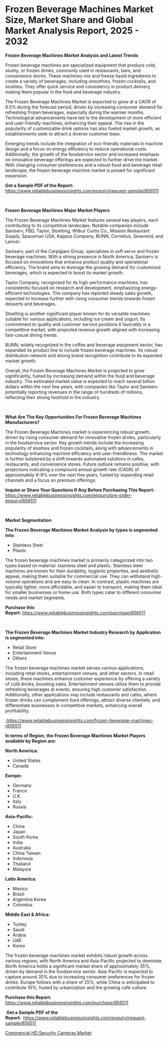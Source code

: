 <p><h1>Frozen Beverage Machines Market Size, Market Share and Global Market Analysis Report, 2025 - 2032</h1></p><p><strong>Frozen Beverage Machines Market Analysis and Latest Trends</strong></p>
<p><p>Frozen beverage machines are specialized equipment that produce cold, slushy, or frozen drinks, commonly used in restaurants, bars, and convenience stores. These machines mix and freeze liquid ingredients to create a variety of beverages, including smoothies, frozen cocktails, and slushies. They offer quick service and consistency in product delivery, making them popular in the food and beverage industry.</p><p>The Frozen Beverage Machines Market is expected to grow at a CAGR of 6.5% during the forecast period, driven by increasing consumer demand for refreshing frozen beverages, especially during the warmer months. Technological advancements have led to the development of more efficient and user-friendly machines, enhancing their appeal. The rise in the popularity of customizable drink options has also fueled market growth, as establishments seek to attract a diverse customer base.</p><p>Emerging trends include the integration of eco-friendly materials in machine design and a focus on energy efficiency to reduce operational costs. Additionally, the growth of the foodservice sector and increased emphasis on innovative beverage offerings are expected to further drive the market. With changing consumer preferences and a robust food and beverage retail landscape, the frozen beverage machine market is poised for significant expansion.</p></p>
<p><strong>Get a Sample PDF of the Report:&nbsp;</strong> <a href="https://www.reliablebusinessinsights.com/enquiry/request-sample/856511?utm_campaign=2203&utm_medium=2&utm_source=Github&utm_content=ia&utm_term=17022025&utm_id=frozen-beverage-machines">https://www.reliablebusinessinsights.com/enquiry/request-sample/856511</a></p>
<p>&nbsp;</p>
<p><strong>Frozen Beverage Machines Major Market Players</strong></p>
<p><p>The Frozen Beverage Machines Market features several key players, each contributing to its competitive landscape. Notable companies include Saniserv, FBD, Taylor, Stoelting, Wilbur Curtis Co., Mission Restaurant Supply, Spaceman USA, Kappus Company, BUNN, Cornelius, Severend, and Lancer.</p><p>Saniserv, part of the Carpigiani Group, specializes in soft serve and frozen beverage machines. With a strong presence in North America, Saniserv is focused on innovations that enhance product quality and operational efficiency. The brand aims to leverage the growing demand for customized beverages, which is expected to boost its market growth.</p><p>Taylor Company, recognized for its high-performance machines, has consistently focused on research and development, emphasizing energy-efficient technologies. The company has reported steady sales growth, expected to increase further with rising consumer trends towards frozen desserts and beverages.</p><p>Stoelting is another significant player known for its versatile machines suitable for various applications, including ice cream and yogurt. Its commitment to quality and customer service positions it favorably in a competitive market, with projected revenue growth aligned with increasing fast-casual dining trends.</p><p>BUNN, widely recognized in the coffee and beverage equipment sector, has expanded its product line to include frozen beverage machines. Its robust distribution network and strong brand recognition contribute to its expected market growth.</p><p>Overall, the Frozen Beverage Machines Market is projected to grow significantly, fueled by increasing demand within the food and beverage industry. The estimated market value is expected to reach several billion dollars within the next few years, with companies like Taylor and Saniserv potentially reporting revenues in the range of hundreds of millions, reflecting their strong foothold in the industry.</p></p>
<p>&nbsp;</p>
<p><strong>What Are The Key Opportunities For Frozen Beverage Machines Manufacturers?</strong></p>
<p><p>The Frozen Beverage Machines market is experiencing robust growth, driven by rising consumer demand for innovative frozen drinks, particularly in the foodservice sector. Key growth trends include the increasing popularity of slushies and frozen cocktails, along with advancements in technology enhancing machine efficiency and user-friendliness. The market is further bolstered by a shift towards automated solutions in cafes, restaurants, and convenience stores. Future outlook remains positive, with projections indicating a compound annual growth rate (CAGR) of approximately 6-8% over the next five years, fueled by expanding retail channels and a focus on premium offerings.</p></p>
<p><strong>Inquire or Share Your Questions If Any Before Purchasing This Report:</strong> <a href="https://www.reliablebusinessinsights.com/enquiry/pre-order-enquiry/856511?utm_campaign=2203&utm_medium=2&utm_source=Github&utm_content=ia&utm_term=17022025&utm_id=frozen-beverage-machines">https://www.reliablebusinessinsights.com/enquiry/pre-order-enquiry/856511</a></p>
<p>&nbsp;</p>
<p><strong>Market Segmentation</strong></p>
<p><strong>The Frozen Beverage Machines Market Analysis by types is segmented into:</strong></p>
<p><ul><li>Stainless Steel</li><li>Plastic</li></ul></p>
<p><p>The frozen beverage machines market is primarily categorized into two types based on material: stainless steel and plastic. Stainless steel machines are known for their durability, hygienic properties, and aesthetic appeal, making them suitable for commercial use. They can withstand high-volume operations and are easy to clean. In contrast, plastic machines are typically lighter, more affordable, and easier to transport, making them ideal for smaller businesses or home use. Both types cater to different consumer needs and market segments.</p></p>
<p><strong>Purchase this Report:&nbsp;</strong><a href="https://www.reliablebusinessinsights.com/purchase/856511?utm_campaign=2203&utm_medium=2&utm_source=Github&utm_content=ia&utm_term=17022025&utm_id=frozen-beverage-machines">https://www.reliablebusinessinsights.com/purchase/856511</a></p>
<p>&nbsp;</p>
<p><strong>The Frozen Beverage Machines Market Industry Research by Application is segmented into:</strong></p>
<p><ul><li>Retail Store</li><li>Entertainment Venue</li><li>Others</li></ul></p>
<p><p>The frozen beverage machines market serves various applications, including retail stores, entertainment venues, and other sectors. In retail stores, these machines enhance customer experience by offering a variety of cold drinks, boosting sales. Entertainment venues utilize them to provide refreshing beverages at events, ensuring high customer satisfaction. Additionally, other applications may include restaurants and cafes, where frozen drinks can complement food offerings, attract diverse clientele, and differentiate businesses in competitive markets, enhancing overall profitability.</p></p>
<p><a href="https://www.reliablebusinessinsights.com/frozen-beverage-machines-r856511?utm_campaign=2203&utm_medium=2&utm_source=Github&utm_content=ia&utm_term=17022025&utm_id=frozen-beverage-machines">&nbsp;https://www.reliablebusinessinsights.com/frozen-beverage-machines-r856511</a></p>
<p><strong>In terms of Region, the Frozen Beverage Machines Market Players available by Region are:</strong></p>
<p>
    <p> <strong> North America: </strong>
        <ul>
            <li>United States</li>
            <li>Canada</li>
        </ul>
        </p> 
    <p> <strong> Europe: </strong>
        <ul>
            <li>Germany</li>
            <li>France</li>
            <li>U.K.</li>
            <li>Italy</li>
            <li>Russia</li>
        </ul>
        </p> 
    <p> <strong> Asia-Pacific: </strong>
        <ul>
            <li>China</li>
            <li>Japan</li>
            <li>South Korea</li>
            <li>India</li>
            <li>Australia</li>
            <li>China Taiwan</li>
            <li>Indonesia</li>
            <li>Thailand</li>
            <li>Malaysia</li>
        </ul>
        </p> 
    <p> <strong> Latin America: </strong>
        <ul>
            <li>Mexico</li>
            <li>Brazil</li>
            <li>Argentina Korea</li>
            <li>Colombia</li>
        </ul>
        </p> 
    <p> <strong> Middle East & Africa: </strong>
        <ul>
            <li>Turkey</li>
            <li>Saudi</li>
            <li>Arabia</li>
            <li>UAE</li>
            <li>Korea</li>
        </ul>
    </p>
    </p>
<p><p>The frozen beverage machines market exhibits robust growth across various regions, with North America and Asia-Pacific projected to dominate. North America holds a significant market share of approximately 35%, driven by demand in the foodservice sector. Asia-Pacific is expected to capture around 30% due to increasing consumer preferences for frozen drinks. Europe follows with a share of 25%, while China is anticipated to contribute 10%, fueled by urbanization and the growing café culture.</p></p>
<p><strong>Purchase this Report: </strong><a href="https://www.reliablebusinessinsights.com/purchase/856511?utm_campaign=2203&utm_medium=2&utm_source=Github&utm_content=ia&utm_term=17022025&utm_id=frozen-beverage-machines">https://www.reliablebusinessinsights.com/purchase/856511</a></p>
<p>&nbsp;<strong>Get a Sample PDF of the Report:&nbsp;&nbsp;</strong><a href="https://www.reliablebusinessinsights.com/enquiry/request-sample/856511?utm_campaign=2203&utm_medium=2&utm_source=Github&utm_content=ia&utm_term=17022025&utm_id=frozen-beverage-machines">https://www.reliablebusinessinsights.com/enquiry/request-sample/856511</a></p>
<p><strong></strong></p>
<p><p><a href="https://github.com/HobertDavis43/Market-Research-Report-List-1/blob/main/commercial-hd-security-cameras-market.md?utm_campaign=2203&utm_medium=2&utm_source=Github&utm_content=ia&utm_term=17022025&utm_id=frozen-beverage-machines">Commercial HD Security Cameras Market</a></p></p>